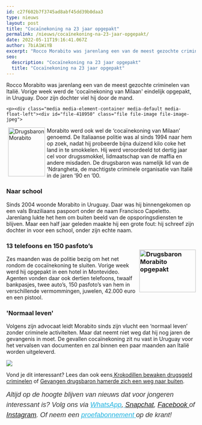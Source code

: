 ```yaml
---
id: c27f602b7f3745ad8abf45dd39b0daa3
type: nieuws
layout: post
title: "Cocaïnekoning na 23 jaar opgepakt"
permalink: /nieuws/cocaïnekoning-na-23-jaar-opgepakt/
date: 2022-05-11T19:16:41.067Z
author: 7biA1WiYB
excerpt: "Rocco Morabito was jarenlang een van de meest gezochte criminelen van Italië. Vorige week werd de 'cocaïnekoning van Milaan' eindelijk opgepakt, in Uruguay. Door zijn dochter viel hij door de mand.  "
seo:
  description: "Cocaïnekoning na 23 jaar opgepakt"
  title: "Cocaïnekoning na 23 jaar opgepakt"
---
```

Rocco Morabito was jarenlang een van de meest gezochte criminelen van Italië. Vorige week werd de 'cocaïnekoning van Milaan' eindelijk opgepakt, in Uruguay. Door zijn dochter viel hij door de mand.  

    <p><div class="media media-element-container media-default media-float-left"><div id="file-418950" class="file file-image file-image-jpeg">

        
  
  <div class="content">
    <img alt="Drugsbaron Morabito" title="Foto AFP" height="4134" width="3101" style="width: 98px; height: 130px; float: left; margin-right: 5px; margin-left: 5px;" class="media-element file-default" data-delta="1" src="https://7dagen.netlify.app/sites/default/files/AFP%20drugsbaron%20Morabito%20opgepakt%2053033871.jpg">  </div>

  
</div>
</div>
<p>Morabito werd ook wel de ‘cocaïnekoning van Milaan’ genoemd. De Italiaanse politie was al sinds 1994 naar hem op zoek, nadat hij probeerde bijna duizend kilo coke het land in te smokkelen. Hij werd veroordeeld tot dertig jaar cel voor drugssmokkel, lidmaatschap van de maffia en andere misdaden. De drugsbaron was namelijk lid van de ‘Ndrangheta, de machtigste criminele organisatie van Italië in de jaren ’90 en ’00.</p>
<h3>Naar school</h3>
<p>Sinds 2004 woonde Morabito in Uruguay. Daar was hij binnengekomen op een vals Braziliaans paspoort onder de naam Francisco Capeletto. Jarenlang lukte het hem om buiten beeld van de opsporingsdiensten te blijven. Maar een half jaar geleden maakte hij een grote fout: hij schreef zijn dochter in voor een school, onder zijn echte naam.</p>
<h3>13 telefoons en 150 pasfoto’s<div class="media media-element-container media-default media-float-right"><div id="file-418951" class="file file-image file-image-jpeg">

        
  
  <div class="content">
    <img alt="Drugsbaron Morabito opgepakt" title="Foto EPA" height="375" width="500" style="width: 150px; height: 113px; float: right;" class="media-element file-default" data-delta="1" src="https://7dagen.netlify.app/sites/default/files/EPA%20Morabito%2053026899.jpg">  </div>

  
</div>
</div></h3>
<p>Zes maanden was de politie bezig om het net rondom de cocaïnekoning te sluiten. Vorige week werd hij opgepakt in een hotel in Montevideo. Agenten vonden daar ook dertien telefoons, twaalf bankpasjes, twee auto’s, 150 pasfoto’s van hem in verschillende vermommingen, juwelen, 42.000 euro en een pistool.</p>
<h3>'Normaal leven'</h3>
<p>Volgens zijn advocaat leidt Morabito sinds zijn vlucht een ‘normaal leven’ zonder criminele activiteiten. Maar dat neemt niet weg dat hij nog jaren de gevangenis in moet. De gevallen cocaïnekoning zit nu vast in Uruguay voor het vervalsen van documenten en zal binnen een paar maanden aan Italië worden uitgeleverd.</p>
<div class="kader">
<p><img class="kaderafbeelding" src="https://7dagen.netlify.app/sites/default/files/ff.png"></p>
<p>Vond je dit interessant? Lees dan ook eens<a href="https://7dagen.netlify.app/lifestyle/fenna-17-van-hoefwijzer-over-het-succes-van-paardentubers" target="_blank"> </a><a href="https://7dagen.netlify.app/raar/krokodillen-bewaken-drugsgeld-criminelen">Krokodillen bewaken drugsgeld criminelen</a> of <a href="https://7dagen.netlify.app/nieuws/gevangen-drugsbaron-hamerde-zich-een-weg-naar-buiten">Gevangen drugsbaron hamerde zich een weg naar buiten</a>.</p>
<p><em style="box-sizing: inherit; color: rgb(51, 51, 51); font-family: &quot;PT Sans&quot;, sans-serif; font-size: 18px; line-height: 27px;">Altijd op de hoogte blijven van nieuws dat voor jongeren interessant is? Volg ons via </em><em style="box-sizing: inherit; color: rgb(34, 179, 224); transition: color 0.3s ease; font-family: &quot;PT Sans&quot;, sans-serif; font-size: 18px; line-height: 27px;"><a href="https://7dagen.netlify.app/whatsapp" style="box-sizing: inherit; color: rgb(34, 179, 224); transition: color 0.3s ease; font-family: &quot;PT Sans&quot;, sans-serif; font-size: 18px; line-height: 27px;">WhatsApp</a></em><em style="box-sizing: inherit; color: rgb(51, 51, 51); font-family: &quot;PT Sans&quot;, sans-serif; font-size: 18px; line-height: 27px;">,</em><em style="box-sizing: inherit; color: rgb(34, 179, 224); transition: color 0.3s ease; font-family: &quot;PT Sans&quot;, sans-serif; font-size: 18px; line-height: 27px;"><a href="https://7dagen.netlify.app/whatsapp" style="box-sizing: inherit; color: rgb(34, 179, 224); transition: color 0.3s ease; font-family: &quot;PT Sans&quot;, sans-serif; font-size: 18px; line-height: 27px;"> </a></em><em style="box-sizing: inherit; color: rgb(51, 51, 51); font-family: &quot;PT Sans&quot;, sans-serif; font-size: 18px; line-height: 27px;"><a href="https://www.snapchat.com/add/sevendaysnl">Snapchat</a>, <a href="https://www.facebook.com/7Daysnl?ref=bookmarks">Facebook </a>of <a href="https://instagram.com/7DAysnl/">Instagram</a>. Of </em><em style="box-sizing: inherit; color: rgb(51, 51, 51); font-family: &quot;PT Sans&quot;, sans-serif; font-size: 18px; line-height: 27px;">neem een </em><a href="https://abonneren.sevendays.nl/abonneren/abonnementen/ae/artikel" style="box-sizing: inherit; color: rgb(34, 179, 224); transition: color 0.3s ease; font-family: &quot;PT Sans&quot;, sans-serif; font-size: 18px; line-height: 27px;"><em style="box-sizing: inherit;">proefabonnement </em></a><em style="box-sizing: inherit; color: rgb(51, 51, 51); font-family: &quot;PT Sans&quot;, sans-serif; font-size: 18px; line-height: 27px;">op de krant!</em></p>
</div>
  

